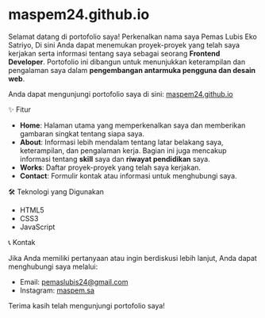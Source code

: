 # maspem24.github.io

Selamat datang di portofolio saya! Perkenalkan nama saya Pemas Lubis Eko Satriyo, Di sini Anda dapat menemukan proyek-proyek yang telah saya kerjakan serta informasi tentang saya sebagai seorang <strong>Frontend Developer</strong>. Portofolio ini dibangun untuk menunjukkan keterampilan dan pengalaman saya dalam <strong>pengembangan antarmuka pengguna dan desain web</strong>.

Anda dapat mengunjungi portofolio saya di sini: <a href="maspem24.github.io" target="_blank">maspem24.github.io</a>

✨ Fitur
<ul>
  <li><strong>Home</strong>: Halaman utama yang memperkenalkan saya dan memberikan gambaran singkat tentang siapa saya.</li>
  <li><strong>About</strong>: Informasi lebih mendalam tentang latar belakang saya, keterampilan, dan pengalaman kerja. Bagian ini juga mencakup informasi tentang <strong>skill</strong> saya dan <strong>riwayat pendidikan</strong> saya.</li>
  <li><strong>Works</strong>: Daftar proyek-proyek yang telah saya kerjakan.</li>
  <li><strong>Contact</strong>: Formulir kontak atau informasi untuk menghubungi saya.</li>
</ul>
🛠️ Teknologi yang Digunakan
<ul>
  <li>HTML5</li>
  <li>CSS3</li>
  <li>JavaScript</li>
</ul>
📞 Kontak

Jika Anda memiliki pertanyaan atau ingin berdiskusi lebih lanjut, Anda dapat menghubungi saya melalui:
<ul>
  <li>Email: <a href="mailto:pemaslubis24@gmail.com">pemaslubis24@gmail.com</a></li>
  <li>Instagram: <a href="https://www.instagram.com/maspem.sa?igsh=MWFtczdjd2ZqdjEwbA==" target="_blank">maspem.sa</a></li>
</ul>

Terima kasih telah mengunjungi portofolio saya!